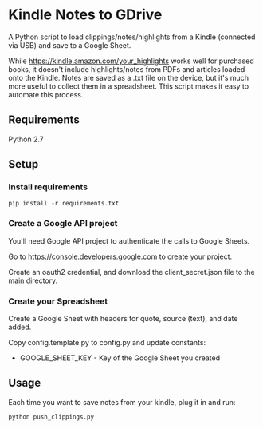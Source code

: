# Kindle Notes to GDrive

A Python script to load clippings/notes/highlights from a Kindle (connected via USB)
and save to a Google Sheet.

While https://kindle.amazon.com/your_highlights works well for purchased books, it doesn't include highlights/notes from PDFs and articles loaded onto the Kindle. Notes are saved as a .txt file on the device, but it's much more useful to collect them in a spreadsheet. This script makes it easy to automate this process.

## Requirements

Python 2.7

## Setup

### Install requirements

```
pip install -r requirements.txt
```

### Create a Google API project

You'll need Google API project to authenticate the calls to Google Sheets.

Go to https://console.developers.google.com to create your project.

Create an oauth2 credential, and download the client_secret.json file to the main directory.

### Create your Spreadsheet

Create a Google Sheet with headers for quote, source (text), and date added.

Copy config.template.py to config.py and update constants:

* GOOGLE_SHEET_KEY - Key of the Google Sheet you created

## Usage

Each time you want to save notes from your kindle, plug it in and run:

```
python push_clippings.py
```